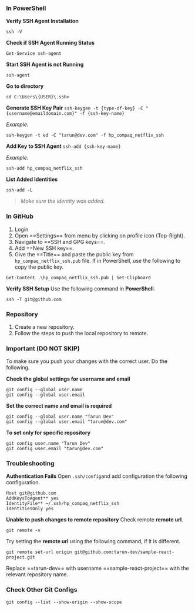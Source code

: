 ### In **PowerShell**

**Verify SSH Agent Installation**

```
ssh -V
```

**Check if SSH Agent Running Status**

```
Get-Service ssh-agent
```

**Start SSH Agent is not Running**

```
ssh-agent
```

**Go to directory**

```
cd C:\Users\{USER}\.ssh>
```

**Generate SSH Key Pair**
`ssh-keygen -t {type-of-key} -C "{username@emaildomain.com}" -f {ssh-key-name}`

_Example:_

```
ssh-keygen -t ed -C "tarun@dev.com" -f hp_compaq_netflix_ssh
```

**Add Key to SSH Agent**
`ssh-add {ssh-key-name}`

_Example:_

```
ssh-add hp_compaq_netflix_ssh
```

**List Added Identities**

```
ssh-add -L
```

> _Make sure the identity was added._

### In **GitHub**

1. Login
2. Open ==Settings== from menu by clicking on profile icon (Top-Right).
3. Navigate to ==SSH and GPG keys==.
4. Add ==New SSH key==.
5. Give the ==Title== and paste the public key from `hp_compaq_netflix_ssh.pub` file.
   If in PowerShell, use the following to copy the public key.

```
Get-Content .\hp_compaq_netflix_ssh.pub | Set-Clipboard
```

**Verify SSH Setup**
Use the following command in **PowerShell**.

```
ssh -T git@github.com
```

### Repository

1. Create a new repository.
2. Follow the steps to push the local repository to remote.

### **Important** (DO NOT SKIP)

To make sure you push your changes with the correct user. Do the following.

**Check the global settings for username and email**

```
git config --global user.name
git config --global user.email
```

**Set the correct name and email is required**

```
git config --global user.name "Tarun Dev"
git config --global user.email "tarun@dev.com"
```

**To set only for specific repository**

```
git config user.name "Tarun Dev"
git config user.email "tarun@dev.com"
```

### Troubleshooting

**Authentication Fails**
Open `.ssh/config`and add configuration the following configuration.

```
Host git@github.com
AddKeysToAgent** yes
IdentityFile** ~/.ssh/hp_compaq_netflix_ssh
IdentitiesOnly yes
```

**Unable to push changes to remote repository**
Check remote **remote url**.

```
git remote -v
```

Try setting the **remote url** using the following command, if it is different.

```
git remote set-url origin git@github.com:tarun-dev/sample-react-project.git
```

Replace ==tarun-dev== with username ==sample-react-project== with the relevant repository name.

### Check Other Git Configs

```
git config --list --show-origin --show-scope
```
